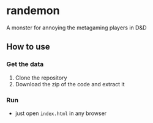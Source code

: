 # randemon
A monster for annoying the metagaming players in D&amp;D

## How to use
### Get the data
1. Clone the repository
2. Download the zip of the code and extract it

### Run
* just open `index.html` in any browser
